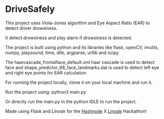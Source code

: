 # DriveSafely


This project uses Viola-Jones algorithm and Eye Aspect Ratio (EAR) to detect driver drowsiness.

It detect drowsiness and play alarm if drowsiness is detected.

The project is built using python and its libraries like flask, openCV, imutils, numpy, playsound, time, dlib, argparse, urllib and scipy.

The haarcascade_frontalface_default.xml haar cascade is used to detect face and shape_predictor_68_face_landmarks.dat is used to detect left eye and right eye points for EAR calculation

For running the project locally, clone it on your local machine and run it.

Run the project using: python3 main.py

Or directly run the main.py in the python IDLE to run the project.

Made using *Flask* and *Linode* for the [Hashnode](https://hashnode.com/) X [Linode](https://www.linode.com/) Hackathon!

